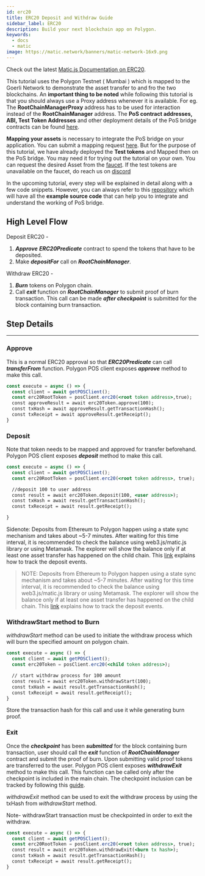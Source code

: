 ```yaml
---
id: erc20
title: ERC20 Deposit and Withdraw Guide
sidebar_label: ERC20
description: Build your next blockchain app on Polygon.
keywords:
  - docs
  - matic
image: https://matic.network/banners/matic-network-16x9.png
---
```


Check out the latest [Matic.js Documentation on ERC20](https://maticnetwork.github.io/matic.js/docs/pos/erc20/).

This tutorial uses the Polygon Testnet ( Mumbai ) which is mapped to the Goerli Network to demonstrate the asset transfer to and fro the two blockchains. An **important thing to be noted** while following this tutorial is that you should always use a Proxy address whenever it is available. For eg. The **RootChainManagerProxy** address has to be used for interaction instead of the **RootChainManager** address. The **PoS contract addresses, ABI, Test Token Addresses** and other deployment details of the PoS bridge contracts can be found [here](/docs/develop/ethereum-polygon/pos/deployment).

**Mapping your assets** is necessary to integrate the PoS bridge on your application. You can submit a mapping request [here](/docs/develop/ethereum-polygon/submit-mapping-request). But for the purpose of this tutorial, we have already deployed the **Test tokens** and Mapped then on the PoS bridge. You may need it for trying out the tutorial on your own. You can request the desired Asset from the [faucet](https://faucet.polygon.technology/). If the test tokens are unavailable on the faucet, do reach us on [discord](https://discord.gg/polygon)

In the upcoming tutorial, every step will be explained in detail along with a few code snippets. However, you can always refer to this [repository](https://github.com/maticnetwork/matic.js/tree/master/examples/pos) which will have all the **example source code** that can help you to integrate and understand the working of PoS bridge.

## High Level Flow

Deposit ERC20 -

1. **_Approve_** **_ERC20Predicate_** contract to spend the tokens that have to be deposited.
2. Make **_depositFor_** call on **_RootChainManager_**.

Withdraw ERC20 -

1. **_Burn_** tokens on Polygon chain.
2. Call **_exit_** function on **_RootChainManager_** to submit proof of burn transaction. This call can be made **_after checkpoint_** is submitted for the block containing burn transaction.

## Step Details

---

### Approve

This is a normal ERC20 approval so that **_ERC20Predicate_** can call **_transferFrom_** function. Polygon POS client exposes **_approve_** method to make this call.

```jsx
const execute = async () => {
  const client = await getPOSClient();
  const erc20RootToken = posClient.erc20(<root token address>,true);
  const approveResult = await erc20Token.approve(100);
  const txHash = await approveResult.getTransactionHash();
  const txReceipt = await approveResult.getReceipt();
}
```

### Deposit

Note that token needs to be mapped and approved for transfer beforehand. Polygon POS client exposes **_deposit_** method to make this call.

```jsx
const execute = async () => {
  const client = await getPOSClient();
  const erc20RootToken = posClient.erc20(<root token address>, true);

  //deposit 100 to user address
  const result = await erc20Token.deposit(100, <user address>);
  const txHash = await result.getTransactionHash();
  const txReceipt = await result.getReceipt();

}
```

Sidenote: Deposits from Ethereum to Polygon happen using a state sync mechanism and takes about ~5-7 minutes. After waiting for this time interval, it is recommended to check the balance using web3.js/matic.js library or using Metamask. The explorer will show the balance only if at least one asset transfer has happened on the child chain. This [link](/docs/develop/ethereum-polygon/pos/deposit-withdraw-event-pos) explains how to track the deposit events.

> NOTE: Deposits from Ethereum to Polygon happen using a state sync mechanism and takes about ~5-7 minutes. After waiting for this time interval, it is recommended to check the balance using web3.js/matic.js library or using Metamask. The explorer will show the balance only if at least one asset transfer has happened on the child chain. This [link](/docs/develop/ethereum-polygon/pos/deposit-withdraw-event-pos) explains how to track the deposit events.

### WithdrawStart method to Burn

*withdrawStart* method can be used to initiate the withdraw process which will burn the specified amount on polygon chain.

```jsx
const execute = async () => {
  const client = await getPOSClient();
  const erc20Token = posClient.erc20(<child token address>);

  // start withdraw process for 100 amount
  const result = await erc20Token.withdrawStart(100);
  const txHash = await result.getTransactionHash();
  const txReceipt = await result.getReceipt();
}
```

Store the transaction hash for this call and use it while generating burn proof.

### Exit

Once the **_checkpoint_** has been **_submitted_** for the block containing burn transaction, user should call the **_exit_** function of **_RootChainManager_** contract and submit the proof of burn. Upon submitting valid proof tokens are transferred to the user. Polygon POS client exposes **_withdrawExit_** method to make this call. This function can be called only after the checkpoint is included in the main chain. The checkpoint inclusion can be tracked by following this [guide](/docs/develop/ethereum-matic/pos/deposit-withdraw-event-pos#checkpoint-events).

*withdrawExit* method can be used to exit the withdraw process by using the txHash from *withdrawStart* method.

Note- withdrawStart transaction must be checkpointed in order to exit the withdraw.


```jsx
const execute = async () => {
  const client = await getPOSClient();
  const erc20RootToken = posClient.erc20(<root token address>, true);
  const result = await erc20Token.withdrawExit(<burn tx hash>);
  const txHash = await result.getTransactionHash();
  const txReceipt = await result.getReceipt();
}
```
